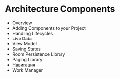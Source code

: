 # Architecture Components

-   Overview
-   Adding Components to your Project
-   Handling Lifecycles
-   Live Data
-   View Model
-   Saving States
-   Room Persistence Library 
-   Paging Library
-   [Навигация](/navigation/navigation.md)
-   Work Manager
